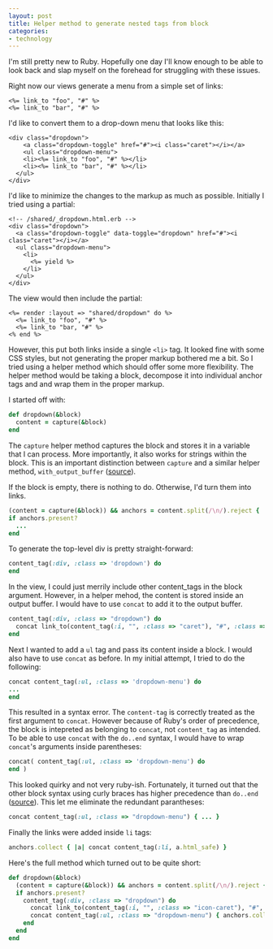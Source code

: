 ```yaml
---
layout: post
title: Helper method to generate nested tags from block
categories:
- technology
---  
```

I'm still pretty new to Ruby. Hopefully one day I'll know enough to be able to look back and slap myself on the forehead for struggling with these issues.

Right now our views generate a menu from a simple set of links:
``` erb
<%= link_to "foo", "#" %>
<%= link_to "bar", "#" %>
```

I'd like to convert them to a drop-down menu that looks like this:
``` erb
<div class="dropdown">
	<a class="dropdown-toggle" href="#"><i class="caret"></i></a>
	<ul class="dropdown-menu">
    <li><%= link_to "foo", "#" %></li> 
    <li><%= link_to "bar", "#" %></li>
  </ul>
</div>
```


I'd like to minimize the changes to the markup as much as possible.  Initially I tried using a partial:
``` erb
<!-- /shared/_dropdown.html.erb -->
<div class="dropdown">
  <a class="dropdown-toggle" data-toggle="dropdown" href="#"><i class="caret"></i></a>
  <ul class="dropdown-menu">
    <li>
      <%= yield %>
    </li>
  </ul>
</div>
```

The view would then include the partial:
``` erb
<%= render :layout => "shared/dropdown" do %>
  <%= link_to "foo", "#" %>
  <%= link_to "bar, "#" %>
<% end %>
```


However, this put both links inside a single `<li>` tag.  It looked fine with some CSS styles, but not generating the proper markup bothered me a bit.  So I tried using a helper method which should offer some more flexibility.  The helper method would be taking a block, decompose it into individual anchor tags and and wrap them in the proper markup.

I started off with:
``` ruby
def dropdown(&block)
  content = capture(&block)
end
```

The `capture` helper method captures the block and stores it in a variable that I can process. More importantly, it also works for strings within the block.  This is an important distinction between `capture` and a similar helper method, `with_output_buffer` ([source](http://blog.agile-pandas.com/2011/01/13/rails-capture-vs-with-output-buffer)). 

If the block is empty, there is nothing to do. Otherwise, I'd turn them into links.

``` ruby
(content = capture(&block)) && anchors = content.split(/\n/).reject { |a| a.empty? }
if anchors.present?
  ...
end
```

To generate the top-level div is pretty straight-forward:
``` ruby
content_tag(:div, :class => 'dropdown') do
end
```

In the view, I could just merrily include other content_tags in the block argument.  However, in a helper mehod, the content is stored inside an output buffer.  I would have to use `concat` to add it to the output buffer.
``` ruby
content_tag(:div, :class => "dropdown") do
  concat link_to(content_tag(:i, "", :class => "caret"), "#", :class => "dropdown-toggle", :data => { :toggle => "dropdown" })
end
```

Next I wanted to add a `ul` tag and pass its content inside a block. I would also have to use `concat` as before.  In my initial attempt, I tried to do the following:
``` ruby
concat content_tag(:ul, :class => 'dropdown-menu') do
...
end 
```
This resulted in a syntax error. The `content-tag` is correctly treated as the first argument to `concat`.  However because of Ruby's order of precedence, the block is intepreted as belonging to `concat`, not `content_tag` as intended.  To be able to use `concat` with the `do..end` syntax, I would have to wrap `concat`'s arguments inside parentheses:
``` ruby
concat( content_tag(:ul, :class => 'dropdown-menu') do 
end )
```
This looked quirky and not very ruby-ish.  Fortunately, it turned out that the other block syntax using curly braces has higher precedence than `do..end` ([source](http://stackoverflow.com/questions/2122380/using-do-block-vs-brackets?lq=1)).  This let me eliminate the redundant parantheses:
``` ruby
concat content_tag(:ul, :class => "dropdown-menu") { ... }
```

Finally the links were added inside `li` tags:
``` ruby
anchors.collect { |a| concat content_tag(:li, a.html_safe) }
```

Here's the full method which turned out to be quite short:
``` ruby
def dropdown(&block)
  (content = capture(&block)) && anchors = content.split(/\n/).reject { |a| a.blank? }
  if anchors.present?
    content_tag(:div, :class => "dropdown") do
      concat link_to(content_tag(:i, "", :class => "icon-caret"), "#", :class => "dropdown-toggle #{toggleClass}", :data => { :toggle => "dropdown" })
      concat content_tag(:ul, :class => "dropdown-menu") { anchors.collect { |a| concat content_tag(:li, a.html_safe) } }
    end
  end
end
```